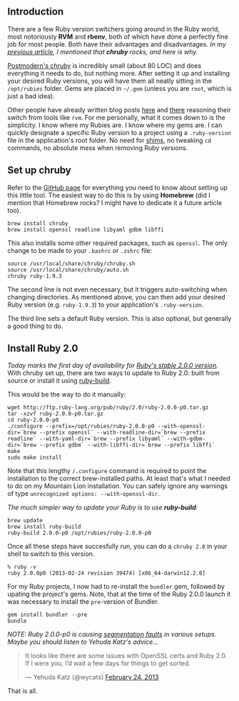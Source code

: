 ## Introduction

There are a few Ruby version switchers going around in the Ruby world, most notoriously **RVM** and **rbenv**, both of which have done a perfectly fine job for most people. Both have their advantages and disadvantages. _In my [previous article](/pow_and_chruby), I mentioned that **chruby** rocks, and here is why._

[Postmodern's chruby](https://github.com/postmodern/chruby) is incredibly small (about 80 LOC) and does everything it needs to do, but nothing more. After setting it up and installing your desired Ruby versions, you will have them all neatly sitting in the `/opt/rubies` folder. Gems are placed in `~/.gem` (unless you are `root`, which is just a bad idea).

Other people have already written blog posts [here](http://sloblog.io/~tja/ZUW75SmckIE/chruby-ruby-build-rvm) and [there](http://blog.steveklabnik.com/posts/2012-12-13-getting-started-with-chruby) reasoning their switch from tools like `rvm`. For me personally, what it comes down to is the simplicity. I know where my Rubies are. I know where my gems are. I can quickly designate a specific Ruby version to a project using a `.ruby-version` file in the application's root folder. No need for [shims](https://github.com/sstephenson/rbenv/#understanding-shims), no tweaking `cd` commands, no absolute mess when removing Ruby versions.

## Set up chruby

Refer to the [GitHub page](https://github.com/postmodern/chruby) for everything you need to know about setting up this little tool. The easiest way to do this is by using **Homebrew** (did I mention that Homebrew rocks? I might have to dedicate it a future article too).

    brew install chruby
    brew install openssl readline libyaml gdbm libffi
  
This also installs some other required packages, such as `openssl`. The only change to be made to your `.bashrc` or `.zshrc` file:

    source /usr/local/share/chruby/chruby.sh
    source /usr/local/share/chruby/auto.sh
    chruby ruby-1.9.3
  
The second line is not even necessary, but it triggers auto-switching when changing directories. As mentioned above, you can then add your desired Ruby version (e.g. `ruby-1.9.3`) to your application's `.ruby-version`.

The third line sets a default Ruby version. This is also optional, but generally a good thing to do.

## Install Ruby 2.0

_Today marks the first day of availability for [Ruby's stable 2.0.0 version](http://www.ruby-lang.org/en/news/2013/02/24/ruby-2-0-0-p0-is-released/)._ With chruby set up, there are two ways to update to Ruby 2.0: built from source or install it using [ruby-build](https://github.com/sstephenson/ruby-build).

This would be the way to do it manually:

    wget http://ftp.ruby-lang.org/pub/ruby/2.0/ruby-2.0.0-p0.tar.gz
    tar -xzvf ruby-2.0.0-p0.tar.gz
    cd ruby-2.0.0-p0
    ./configure --prefix=/opt/rubies/ruby-2.0.0-p0 --with-openssl-dir=`brew --prefix openssl` --with-readline-dir=`brew --prefix readline` --with-yaml-dir=`brew --prefix libyaml` --with-gdbm-dir=`brew --prefix gdbm` --with-libffi-dir=`brew --prefix libffi`
    make
    sudo make install
  
Note that this lengthy `/.configure` command is required to point the installation to the correct brew-installed paths. At least that's what I needed to do on my Mountain Lion installation. You can safely ignore any warnings of type `unrecognized options: --with-openssl-dir`.

_The much simpler way to update your Ruby is to use **ruby-build**:_

    brew update
    brew install ruby-build
    ruby-build 2.0.0-p0 /opt/rubies/ruby-2.0.0-p0

Once all these steps have succesfully run, you can do a `chruby 2.0` in your shell to switch to this version.

    % ruby -v
    ruby 2.0.0p0 (2013-02-24 revision 39474) [x86_64-darwin12.2.0]

For my Ruby projects, I now had to re-install the `bundler` gem, followed by upating the project's gems. Note, that at the time of the Ruby 2.0.0 launch it was necessary to install the `pre`-version of Bundler.

    gem install bundler --pre
    bundle

_NOTE: Ruby 2.0.0-p0 is causing [segmentation faults](http://blade.nagaokaut.ac.jp/cgi-bin/scat.rb/ruby/ruby-core/52930) in various setups. Maybe you should listen to Yehuda Katz's advice..._

<blockquote class="twitter-tweet"><p>It looks like there are some issues with OpenSSL certs and Ruby 2.0. If I were you, I’d wait a few days for things to get sorted.</p>&mdash; Yehuda Katz (@wycats) <a href="https://twitter.com/wycats/status/305817088012996609">February 24, 2013</a></blockquote>
<script async src="//platform.twitter.com/widgets.js" charset="utf-8"></script>

That is all.

  

  

    